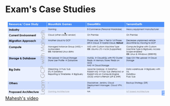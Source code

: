 # Exam's Case Studies


<img src="../images/GCP_Professional_Cloud_Architect_Case_Studies.png"
     alt="Courtesy of Mahesh https://www.youtube.com/watch?v=gP45GTDICNQ"
     style="float: left; margin-right: 10px;" />

[Mahesh's video](https://www.youtube.com/watch?v=gP45GTDICNQ)

